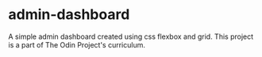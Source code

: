 # admin-dashboard

A simple admin dashboard created using css flexbox and grid.
This project is a part of The Odin Project's curriculum.
